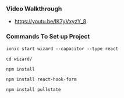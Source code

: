 

### Video Walkthrough 
- https://youtu.be/IK7yVxyzY_8

### Commands To Set up Project
```
ionic start wizard --capacitor --type react 

cd wizard/

npm install

npm install react-hook-form

npm install pullstate
```
